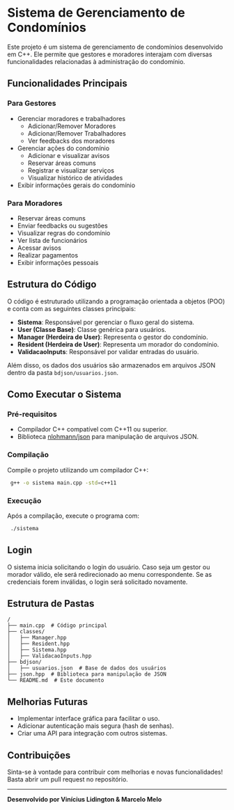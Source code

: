 # Sistema de Gerenciamento de Condomínios

Este projeto é um sistema de gerenciamento de condomínios desenvolvido em C++. Ele permite que gestores e moradores interajam com diversas funcionalidades relacionadas à administração do condomínio.

## Funcionalidades Principais

### Para Gestores

- Gerenciar moradores e trabalhadores
  - Adicionar/Remover Moradores
  - Adicionar/Remover Trabalhadores
  - Ver feedbacks dos moradores
- Gerenciar ações do condomínio
  - Adicionar e visualizar avisos
  - Reservar áreas comuns
  - Registrar e visualizar serviços
  - Visualizar histórico de atividades
- Exibir informações gerais do condomínio

### Para Moradores

- Reservar áreas comuns
- Enviar feedbacks ou sugestões
- Visualizar regras do condomínio
- Ver lista de funcionários
- Acessar avisos
- Realizar pagamentos
- Exibir informações pessoais

## Estrutura do Código

O código é estruturado utilizando a programação orientada a objetos (POO) e conta com as seguintes classes principais:

- **Sistema**: Responsável por gerenciar o fluxo geral do sistema.
- **User (Classe Base)**: Classe genérica para usuários.
- **Manager (Herdeira de User)**: Representa o gestor do condomínio.
- **Resident (Herdeira de User)**: Representa um morador do condomínio.
- **ValidacaoInputs**: Responsável por validar entradas do usuário.

Além disso, os dados dos usuários são armazenados em arquivos JSON dentro da pasta `bdjson/usuarios.json`.

## Como Executar o Sistema

### Pré-requisitos

- Compilador C++ compatível com C++11 ou superior.
- Biblioteca [nlohmann/json](https://github.com/nlohmann/json) para manipulação de arquivos JSON.

### Compilação

Compile o projeto utilizando um compilador C++:

```sh
 g++ -o sistema main.cpp -std=c++11
```

### Execução

Após a compilação, execute o programa com:

```sh
 ./sistema
```

## Login

O sistema inicia solicitando o login do usuário. Caso seja um gestor ou morador válido, ele será redirecionado ao menu correspondente. Se as credenciais forem inválidas, o login será solicitado novamente.

## Estrutura de Pastas

```
/
├── main.cpp  # Código principal
├── classes/
│   ├── Manager.hpp
│   ├── Resident.hpp
│   ├── Sistema.hpp
│   ├── ValidacaoInputs.hpp
├── bdjson/
│   ├── usuarios.json  # Base de dados dos usuários
├── json.hpp  # Biblioteca para manipulação de JSON
└── README.md  # Este documento
```

## Melhorias Futuras

- Implementar interface gráfica para facilitar o uso.
- Adicionar autenticação mais segura (hash de senhas).
- Criar uma API para integração com outros sistemas.

## Contribuições

Sinta-se à vontade para contribuir com melhorias e novas funcionalidades! Basta abrir um pull request no repositório.

---

**Desenvolvido por Vinícius Lidington & Marcelo Melo**

